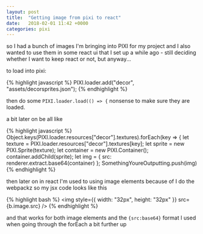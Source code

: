 ```yaml
---
layout: post
title:  "Getting image from pixi to react"
date:   2018-02-01 11:42 +0000
categories: pixi
---
```


so I had a bunch of images I'm bringing into PIXI for my project and I also wanted to use them in some react ui that I set up a while ago - still deciding whether I want to keep react or not, but anyway...

to load into pixi:

{% highlight javascript %}
PIXI.loader.add("decor", "assets/decorsprites.json");
{% endhighlight %}

then do some `PIXI.loader.load(() => {` nonsense to make sure they are loaded.

a bit later on be all like

{% highlight javascript %}
Object.keys(PIXI.loader.resources["decor"].textures).forEach(key => {
let texture = PIXI.loader.resources["decor"].textures[key];
let sprite = new PIXI.Sprite(texture);
let container = new PIXI.Container();
container.addChild(sprite);
let img = { src: renderer.extract.base64(container) };
SomethingYoureOutputting.push(img)
{% endhighlight %}

then later on in react I'm used to using image elements because of I do the webpackz so my jsx code looks like this

{% highlight bash %}
<img
style={{
width: "32px",
height: "32px"
}}
src={b.image.src}
/>
{% endhighlight %}

and that works for both image elements and the `{src:base64}` format I used when going through the forEach a bit further up
